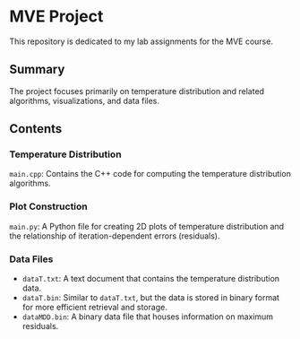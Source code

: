 # MVE Project

This repository is dedicated to my lab assignments for the MVE course.

## Summary

The project focuses primarily on temperature distribution and related
algorithms, visualizations, and data files.

## Contents

### Temperature Distribution

`main.cpp`: Contains the C++ code for computing the temperature distribution
algorithms.

### Plot Construction

`main.py`: A Python file for creating 2D plots of temperature distribution and
the relationship of iteration-dependent errors (residuals).

### Data Files

- `dataT.txt`: A text document that contains the temperature distribution data.
- `dataT.bin`: Similar to `dataT.txt`, but the data is stored in binary format
  for more efficient retrieval and storage.
- `dataMDD.bin`: A binary data file that houses information on maximum
  residuals.